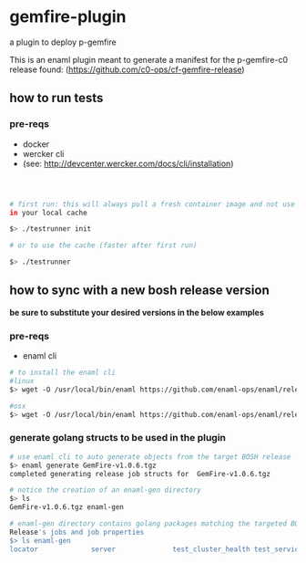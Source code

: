 # gemfire-plugin
a plugin to deploy p-gemfire

This is an enaml plugin meant to generate a manifest for the p-gemfire-c0
release found: (https://github.com/c0-ops/cf-gemfire-release)


## how to run tests
### pre-reqs
  - docker
  - wercker cli 
  - (see: http://devcenter.wercker.com/docs/cli/installation)

```bash



# first run: this will always pull a fresh container image and not use anything
in your local cache

$> ./testrunner init

# or to use the cache (faster after first run)

$> ./testrunner

```


## how to sync with a new bosh release version
 **be sure to substitute your desired versions in the below examples**
### pre-reqs
  - enaml cli
```bash
# to install the enaml cli
#linux
$> wget -O /usr/local/bin/enaml https://github.com/enaml-ops/enaml/releases/download/v0.0.17/enaml-linux && chmod +x /usr/local/bin/enaml

#osx
$> wget -O /usr/local/bin/enaml https://github.com/enaml-ops/enaml/releases/download/v0.0.17/enaml-osx && chmod +x /usr/local/bin/enaml
```

### generate golang structs to be used in the plugin
```bash
# use enaml cli to auto generate objects from the target BOSH release
$> enaml generate GemFire-v1.0.6.tgz
completed generating release job structs for  GemFire-v1.0.6.tgz

# notice the creation of an enaml-gen directory
$> ls
GemFire-v1.0.6.tgz enaml-gen

# enaml-gen directory contains golang packages matching the targeted BOSH
Release's jobs and job properties
$> ls enaml-gen
locator             server              test_cluster_health test_service_health
```


